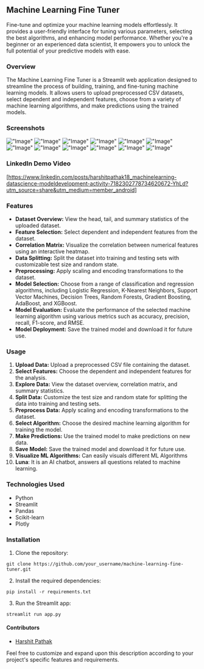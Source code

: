 ## Machine Learning Fine Tuner
Fine-tune and optimize your machine learning models effortlessly. It provides a user-friendly interface for tuning various parameters, selecting the best algorithms, and enhancing model performance. Whether you're a beginner or an experienced data scientist, It empowers you to unlock the full potential of your predictive models with ease.


### Overview
The Machine Learning Fine Tuner is a Streamlit web application designed to streamline the process of building, training, and fine-tuning machine learning models. It allows users to upload preprocessed CSV datasets, select dependent and independent features, choose from a variety of machine learning algorithms, and make predictions using the trained models.


### Screenshots
!["Image"](Screenshots/1.png)
!["Image"](Screenshots/2.png)
!["Image"](Screenshots/3.png)
!["Image"](Screenshots/4.png)
!["Image"](Screenshots/5.png)
!["Image"](Screenshots/6.png)
!["Image"](Screenshots/7.png)
!["Image"](Screenshots/8.png)
!["Image"](Screenshots/9.png)
!["Image"](Screenshots/10.png)
!["Image"](Screenshots/11.png)
!["Image"](Screenshots/12.png)

### LinkedIn Demo Video
[https://www.linkedin.com/posts/harshitpathak18_machinelearning-datascience-modeldevelopment-activity-7182302778734620672-YhLd?utm_source=share&utm_medium=member_android]

### Features
- **Dataset Overview:** View the head, tail, and summary statistics of the uploaded dataset.
- **Feature Selection:** Select dependent and independent features from the dataset.
- **Correlation Matrix:** Visualize the correlation between numerical features using an interactive heatmap.
- **Data Splitting:** Split the dataset into training and testing sets with customizable test size and random state.
- **Preprocessing:** Apply scaling and encoding transformations to the dataset.
- **Model Selection:** Choose from a range of classification and regression algorithms, including Logistic Regression, K-Nearest Neighbors, Support Vector Machines, Decision Trees, Random Forests, Gradient Boosting, AdaBoost, and XGBoost.
- **Model Evaluation:** Evaluate the performance of the selected machine learning algorithm using various metrics such as accuracy, precision, recall, F1-score, and RMSE.
- **Model Deployment:** Save the trained model and download it for future use.

### Usage
1. **Upload Data:** Upload a preprocessed CSV file containing the dataset.
2. **Select Features:** Choose the dependent and independent features for the analysis.
3. **Explore Data:** View the dataset overview, correlation matrix, and summary statistics.
4. **Split Data:** Customize the test size and random state for splitting the data into training and testing sets.
5. **Preprocess Data:** Apply scaling and encoding transformations to the dataset.
6. **Select Algorithm:** Choose the desired machine learning algorithm for training the model.
7. **Make Predictions:** Use the trained model to make predictions on new data.
8. **Save Model:** Save the trained model and download it for future use.
9. **Visualize ML Algorithms:** Can easily visuals different ML Algorithms
10. **Luna**: It is an AI chatbot, answers all questions related to machine learning.

### Technologies Used
- Python
- Streamlit
- Pandas
- Scikit-learn
- Plotly

### Installation
1. Clone the repository:

```
git clone https://github.com/your_username/machine-learning-fine-tuner.git
```

2. Install the required dependencies:

```
pip install -r requirements.txt
```

3. Run the Streamlit app:

```
streamlit run app.py
```

#### Contributors
- [Harshit Pathak](https://github.com/harshitpathak18)

Feel free to customize and expand upon this description according to your project's specific features and requirements.
